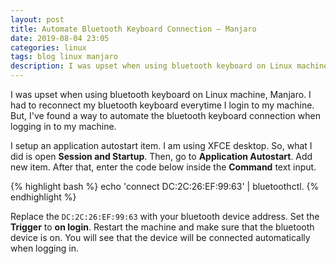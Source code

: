 ```yaml
---
layout: post
title: Automate Bluetooth Keyboard Connection — Manjaro
date: 2019-08-04 23:05
categories: linux
tags: blog linux manjaro
description: I was upset when using bluetooth keyboard on Linux machine, Manjaro. I had to reconnect my bluetooth keyboard everytime I login to my machine. But, I've found a way to automate the bluetooth keyboard connection when logging in to my machine.
---
```


I was upset when using bluetooth keyboard on Linux machine, Manjaro. I had to reconnect my bluetooth keyboard everytime I login to my machine. But, I've found a way to automate the bluetooth keyboard connection when logging in to my machine.

I setup an application autostart item. I am using XFCE desktop. So, what I did
is open **Session and Startup**. Then, go to **Application Autostart**. Add
new item. After that, enter the code below inside the **Command** text input.

{% highlight bash %}
echo 'connect DC:2C:26:EF:99:63' | bluetoothctl.
{% endhighlight %}

Replace the `DC:2C:26:EF:99:63` with your bluetooth device address. Set the
**Trigger** to **on login**. Restart the
machine and make sure that the bluetooth device is on. You will see that the
device will be connected automatically when logging in.
